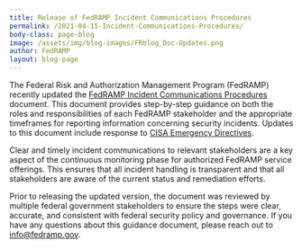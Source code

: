 ```yaml
---
title: Release of FedRAMP Incident Communications Procedures
permalink: /2021-04-15-Incident-Communications-Procedures/
body-class: page-blog
image: /assets/img/blog-images/FRblog_Doc-Updates.png
author: FedRAMP
layout: blog-page
---
```


The Federal Risk and Authorization Management Program (FedRAMP) recently updated the <a href="https://www.fedramp.gov/assets/resources/documents/CSP_Incident_Communications_Procedures.pdf">FedRAMP Incident Communications Procedures</a> document. This document provides step-by-step guidance on both the roles and responsibilities of each FedRAMP stakeholder and the appropriate timeframes for reporting information concerning security incidents. Updates to this document include response to <a href="https://cyber.dhs.gov/directives/">CISA Emergency Directives</a>.

Clear and timely incident communications to relevant stakeholders are a key aspect of the continuous monitoring phase for authorized FedRAMP service offerings. This ensures that all incident handling is transparent and that all stakeholders are aware of the current status and remediation efforts.  

Prior to releasing the updated version, the document was reviewed by multiple federal government stakeholders to ensure the steps were clear, accurate, and consistent with federal security policy and governance. If you have any questions about this guidance document, please reach out to <a href="mailto:info@fedramp.gov">info@fedramp.gov</a>.
